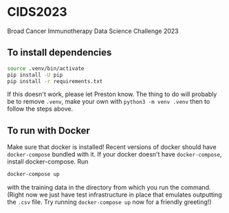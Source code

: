 # CIDS2023

Broad Cancer Immunotherapy Data Science Challenge 2023

## To install dependencies

```sh
source .venv/bin/activate
pip install -U pip
pip install -r requirements.txt
```

If this doesn't work, please let Preston know.
The thing to do will probably be to remove `.venv`,
make your own with `python3 -m venv .venv`
then to follow the steps above.

## To run with Docker

Make sure that docker is installed! Recent versions of
docker should have `docker-compose` bundled with it.
If your docker doesn't have `docker-compose`, install docker-compose.
Run

```sh
docker-compose up
```

with the training data in the directory from which you run the command.
(Right now we just have test infrastructure in place
that emulates outputting the `.csv` file. Try running
`docker-compose up` now for a friendly greeting!)
